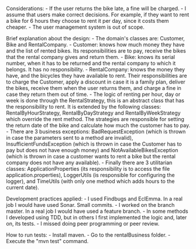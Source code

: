 Considerations:
	-  If the user returns the bike late, a fine will be charged.
 	-  I assume that users make correct decisions. For example, if they want to rent a bike for 6 hours they choose to rent it per day, since it costs them cheaper.
 	- The user management system is out of scope.

Brief explanation about the design:
	- The domain's classes are: Customer, Bike and RentalCompany.
	- Customer: knows how much money they have and the list of rented bikes. Its responsibilities are to pay, receive the bikes that the rental company gives and return them.
	- Bike: knows its serial number, when it has to be returned and the rental company to which it belongs. It has no responsibility.
	- RentalCompany: knows the money they have, and the bicycles they have available to rent. Their responsibilities are to charge the Customer, apply a discount in case it is a family plan, deliver the bikes, receive them when the user returns them, and charge a fine in case they return them out of time.
	 - The logic of renting per hour, day or week is done through the RentalStrategy, this is an abstract class that has the responsibility to rent. It is extended by the following classes: RentalByHourStrategy, RentalByDayStrategy and RentalByWeekStrategy which override the rent method. The strategies are responsible for setting the return date of the bike and calculate how much the customer has to pay.
	- There are 3 business exceptions: BadRequestException (which is thrown in case the parameters sent to a method are invalid), InsufficientFundsException (which is thrown in case the Customer has to pay but does not have enough money) and NotAvailableBikesException (which is thrown in case a customer wants to rent a bike but the rental company does not have any available).
	- Finally there are 3 utilitarian classes: ApplicationProperties (its responsibility is to access the file application.properties), LoggerUtils (is responsible for configuring the logger), and TimeUtils (with only one method which adds hours to the current date).

Development practices applied:
	- I used Findbugs and EclEmma. In a real job I would have used Sonar.
Small commits.
	- I worked on the branch master. In a real job I would have used a feature branch.
	- In some methods I developed using TDD, but in others I first implemented the logic and, later on, its tests.
	- I missed doing peer programming or peer review.

How to run tests:
	- Install maven.
	- Go to the rentalBusiness folder.
	- Execute the "mvn test" command.

